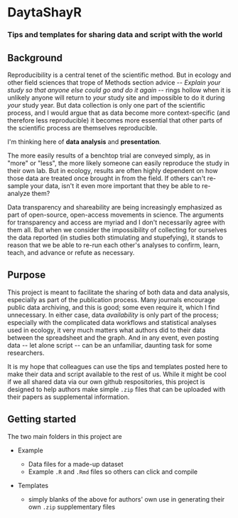 # DaytaShayR 

### Tips and templates for sharing data and script with the world 

## Background

Reproducibility is a central tenet of the scientific method. 
But in ecology and other field sciences that trope of Methods section advice -- 
*Explain your study so that anyone else could go and do it again* --
rings hollow when it is unlikely anyone will return to *your* study site and impossible to do it during *your* study year. 
But data collection is only one part of the scientific process, and I would argue that as data become more context-specific (and therefore less reproducible) it becomes more essential that other parts of the scientific process are themselves reproducible. 

I'm thinking here of **data analysis** and **presentation**. 

The more easily results of a benchtop trial are conveyed simply, as in "more" or "less", the more likely someone can easily reproduce the study in their own lab. 
But in ecology, results are often highly dependent on how those data are treated once brought in from the field. 
If others can't re-sample your data, isn't it even more important that they be able to re-analyze them? 

Data transparency and shareability are being increasingly emphasized as part of open-source, open-access movements in science. 
The arguments for transparency and access are myriad and I don't necessarily agree with them all. 
But when we consider the impossibility of collecting for ourselves the data reported (in studies both stimulating and stupefying), it stands to reason that we be able to re-run each other's analyses to confirm, learn, teach, and advance or refute as necessary.  

## Purpose

This project is meant to facilitate the sharing of both data and data analysis, especially as part of the publication process. 
Many journals encourage public data archiving, and this is good; some even require it, which I find unnecessary.
In either case, data *availability* is only part of the process; especially with the complicated data workflows and statistical analyses used in ecology, it very much matters what authors did to their data between the spreadsheet and the graph. 
And in any event, even posting data -- let alone script -- can be an unfamiliar, daunting task for some researchers. 

It is my hope that colleagues can use the tips and templates posted here to make their data and script available to the rest of us. 
While it might be cool if we all shared data via our own github respositories, this project is designed to help authors make simple `.zip` files that can be uploaded with their papers as supplemental information. 

## Getting started 

The two main folders in this project are

* Example 
  - Data files for a made-up dataset
  - Example `.R` and `.Rmd` files so others can click and compile

* Templates
  - simply blanks of the above for authors' own use in generating their own `.zip` supplementary files



